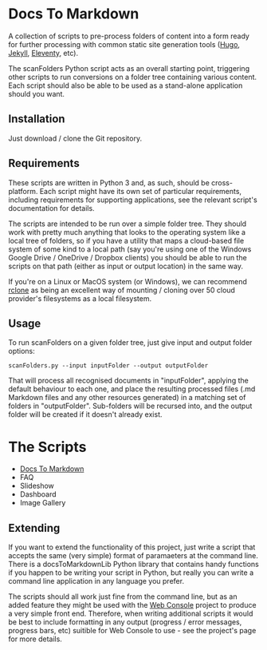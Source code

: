 # Docs To Markdown
A collection of scripts to pre-process folders of content into a form ready for further processing with common static site generation tools ([Hugo](https://gohugo.io/), [Jekyll](https://jekyllrb.com/), [Eleventy](https://www.11ty.dev/), etc).

The scanFolders Python script acts as an overall starting point, triggering other scripts to run conversions on a folder tree containing various content. Each script should also be able to be used as a stand-alone application should you want.

## Installation
Just download / clone the Git repository.

## Requirements
These scripts are written in Python 3 and, as such, should be cross-platform. Each script might have its own set of particular requirements, including requirements for supporting applications, see the relevant script's documentation for details.

The scripts are intended to be run over a simple folder tree. They should work with pretty much anything that looks to the operating system like a local tree of folders, so if you have a utility that maps a cloud-based file system of some kind to a local path (say you're using one of the Windows Google Drive / OneDrive / Dropbox clients) you should be able to run the scripts on that path (either as input or output location) in the same way.

If you're on a Linux or MacOS system (or Windows), we can recommend [rclone](https://rclone.org/) as being an excellent way of mounting / cloning over 50 cloud provider's filesystems as a local filesystem.

## Usage
To run scanFolders on a given folder tree, just give input and output folder options:

```
scanFolders.py --input inputFolder --output outputFolder
```

That will process all recognised documents in "inputFolder", applying the default behaviour to each one, and place the resulting processed files (.md Markdown files and any other resources generated) in a matching set of folders in "outputFolder". Sub-folders will be recursed into, and the output folder will be created if it doesn't already exist.

# The Scripts
- [Docs To Markdown](docsToMarkdown)
- FAQ
- Slideshow
- Dashboard
- Image Gallery

## Extending

If you want to extend the functionality of this project, just write a script that accepts the same (very simple) format of paramaeters at the command line. There is a docsToMarkdownLib Python library that contains handy functions if you happen to be writing your script in Python, but really you can write a command line application in any language you prefer.

The scripts should all work just fine from the command line, but as an added feature they might be used with the [Web Console](https://github.com/dhicks6345789/web-console) project to produce a very simple front end. Therefore, when writing additional scripts it would be best to include formatting in any output (progress / error messages, progress bars, etc) suitible for Web Console to use - see the project's page for more details.
